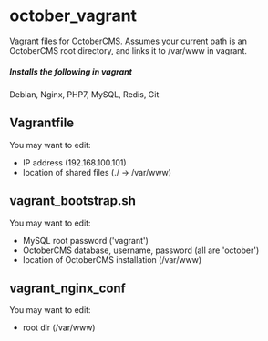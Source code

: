 # october_vagrant
Vagrant files for OctoberCMS.
Assumes your current path is an OctoberCMS root directory, and links it to /var/www in vagrant.

##### Installs the following in vagrant
Debian, Nginx, PHP7, MySQL, Redis, Git

## Vagrantfile
You may want to edit:
- IP address (192.168.100.101)
- location of shared files (./ -> /var/www)

## vagrant_bootstrap.sh
You may want to edit:
- MySQL root password ('vagrant')
- OctoberCMS database, username, password (all are 'october')
- location of OctoberCMS installation (/var/www)

## vagrant_nginx_conf
You may want to edit:
- root dir (/var/www)
